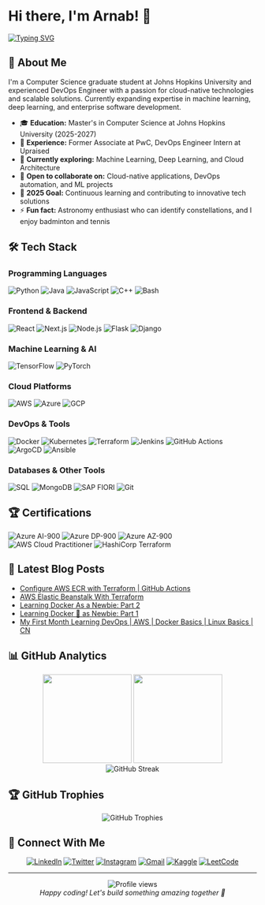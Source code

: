 # Hi there, I'm Arnab! 👋

[![Typing SVG](https://readme-typing-svg.herokuapp.com?font=Fira+Code&color=58A6FF&size=22&width=440&lines=Machine+Learning;DevOps+Enthusiast;Open+Source+Contributor;Always+Learning+Something+New)](https://git.io/typing-svg)

## 🚀 About Me

I'm a Computer Science graduate student at Johns Hopkins University and experienced DevOps Engineer with a passion for cloud-native technologies and scalable solutions. Currently expanding expertise in machine learning, deep learning, and enterprise software development.

- 🎓 **Education:** Master's in Computer Science at Johns Hopkins University (2025-2027)
- 💼 **Experience:** Former Associate at PwC, DevOps Engineer Intern at Upraised
- 🔭 **Currently exploring:** Machine Learning, Deep Learning, and Cloud Architecture
- 👯 **Open to collaborate on:** Cloud-native applications, DevOps automation, and ML projects
- 🎯 **2025 Goal:** Continuous learning and contributing to innovative tech solutions
- ⚡ **Fun fact:** Astronomy enthusiast who can identify constellations, and I enjoy badminton and tennis

## 🛠️ Tech Stack

### Programming Languages
![Python](https://img.shields.io/badge/Python-3776AB?style=for-the-badge&logo=python&logoColor=white)
![Java](https://img.shields.io/badge/Java-ED8B00?style=for-the-badge&logo=openjdk&logoColor=white)
![JavaScript](https://img.shields.io/badge/JavaScript-F7DF1E?style=for-the-badge&logo=javascript&logoColor=black)
![C++](https://img.shields.io/badge/C%2B%2B-00599C?style=for-the-badge&logo=c%2B%2B&logoColor=white)
![Bash](https://img.shields.io/badge/Bash-4EAA25?style=for-the-badge&logo=gnubash&logoColor=white)

### Frontend & Backend
![React](https://img.shields.io/badge/React-20232A?style=for-the-badge&logo=react&logoColor=61DAFB)
![Next.js](https://img.shields.io/badge/Next-black?style=for-the-badge&logo=next.js&logoColor=white)
![Node.js](https://img.shields.io/badge/Node.js-43853D?style=for-the-badge&logo=node.js&logoColor=white)
![Flask](https://img.shields.io/badge/Flask-000000?style=for-the-badge&logo=flask&logoColor=white)
![Django](https://img.shields.io/badge/Django-092E20?style=for-the-badge&logo=django&logoColor=white)

### Machine Learning & AI
![TensorFlow](https://img.shields.io/badge/TensorFlow-FF6F00?style=for-the-badge&logo=tensorflow&logoColor=white)
![PyTorch](https://img.shields.io/badge/PyTorch-EE4C2C?style=for-the-badge&logo=pytorch&logoColor=white)

### Cloud Platforms
![AWS](https://img.shields.io/badge/AWS-232F3E?style=for-the-badge&logo=amazon-aws&logoColor=white)
![Azure](https://img.shields.io/badge/Microsoft_Azure-0089D0?style=for-the-badge&logo=microsoft-azure&logoColor=white)
![GCP](https://img.shields.io/badge/Google_Cloud-4285F4?style=for-the-badge&logo=google-cloud&logoColor=white)

### DevOps & Tools
![Docker](https://img.shields.io/badge/Docker-2496ED?style=for-the-badge&logo=docker&logoColor=white)
![Kubernetes](https://img.shields.io/badge/Kubernetes-326ce5?style=for-the-badge&logo=kubernetes&logoColor=white)
![Terraform](https://img.shields.io/badge/Terraform-623CE4?style=for-the-badge&logo=terraform&logoColor=white)
![Jenkins](https://img.shields.io/badge/Jenkins-D24939?style=for-the-badge&logo=jenkins&logoColor=white)
![GitHub Actions](https://img.shields.io/badge/GitHub_Actions-2088FF?style=for-the-badge&logo=github-actions&logoColor=white)
![ArgoCD](https://img.shields.io/badge/Argo%20CD-EF7B4D?style=for-the-badge&logo=argo&logoColor=white)
![Ansible](https://img.shields.io/badge/Ansible-EE0000?style=for-the-badge&logo=ansible&logoColor=white)

### Databases & Other Tools
![SQL](https://img.shields.io/badge/PostgreSQL-316192?style=for-the-badge&logo=postgresql&logoColor=white)
![MongoDB](https://img.shields.io/badge/MongoDB-4EA94B?style=for-the-badge&logo=mongodb&logoColor=white)
![SAP FIORI](https://img.shields.io/badge/SAP_FIORI-0FAAFF?style=for-the-badge&logo=sap&logoColor=white)
![Git](https://img.shields.io/badge/Git-F05032?style=for-the-badge&logo=git&logoColor=white)

## 🏆 Certifications

![Azure AI-900](https://img.shields.io/badge/Microsoft-AI--900-0089D0?style=for-the-badge&logo=microsoft-azure&logoColor=white)
![Azure DP-900](https://img.shields.io/badge/Microsoft-DP--900-0089D0?style=for-the-badge&logo=microsoft-azure&logoColor=white)
![Azure AZ-900](https://img.shields.io/badge/Microsoft-AZ--900-0089D0?style=for-the-badge&logo=microsoft-azure&logoColor=white)
![AWS Cloud Practitioner](https://img.shields.io/badge/AWS-Cloud_Practitioner-232F3E?style=for-the-badge&logo=amazon-aws&logoColor=white)
![HashiCorp Terraform](https://img.shields.io/badge/HashiCorp-Terraform_Associate-623CE4?style=for-the-badge&logo=terraform&logoColor=white)


## 📝 Latest Blog Posts

<!-- BLOG-POST-LIST:START -->
- [Configure AWS ECR with Terraform | GitHub Actions](https://itisaby.hashnode.dev/configure-aws-ecr-with-terraform-github-actions)
- [AWS Elastic Beanstalk With Terraform](https://itisaby.hashnode.dev/aws-elastic-beanstalk-with-terraform)
- [Learning Docker As a Newbie: Part 2](https://itisaby.hashnode.dev/learning-docker-as-a-newbie-part-2)
- [Learning Docker 🐋 as Newbie: Part 1](https://itisaby.hashnode.dev/learning-docker-as-newbie-part-1)
- [My First Month Learning DevOps | AWS | Docker Basics | Linux Basics | CN](https://itisaby.hashnode.dev/my-first-month-learning-devops)
<!-- BLOG-POST-LIST:END -->

## 📊 GitHub Analytics

<div align="center">
  <img height="180em" src="[https://github-readme-stats.vercel.app/api?username=itisaby&show_icons=true&theme=github_dark&include_all_commits=true&count_private=true](https://camo.githubusercontent.com/3e18f9aa275c08bc9a2946590968f744d991729a399ad2d60dc54ac5a362ecc5/68747470733a2f2f6769746875622d726561646d652d73746174732e76657263656c2e6170702f6170693f757365726e616d653d697469736162792673686f775f69636f6e733d74727565267468656d653d6769746875625f6461726b26696e636c7564655f616c6c5f636f6d6d6974733d7472756526636f756e745f707269766174653d74727565)"/>
  <img height="180em" src="https://github-readme-stats.vercel.app/api/top-langs/?username=itisaby&layout=compact&theme=github_dark"/>
</div>

<div align="center">
  <img src="https://github-readme-streak-stats.herokuapp.com/?user=itisaby&theme=github-dark-blue" alt="GitHub Streak" />
</div>

## 🏆 GitHub Trophies

<div align="center">
  <img src="https://github-profile-trophy.vercel.app/?username=itisaby&theme=darkhub&no-frame=true&column=7" alt="GitHub Trophies" />
</div>

## 🤝 Connect With Me

<div align="center">

[![LinkedIn](https://img.shields.io/badge/LinkedIn-0077B5?style=for-the-badge&logo=linkedin&logoColor=white)](https://www.linkedin.com/in/arnab-maity01/)
[![Twitter](https://img.shields.io/badge/Twitter-1DA1F2?style=for-the-badge&logo=twitter&logoColor=white)](https://twitter.com/ArnabMaity_01)
[![Instagram](https://img.shields.io/badge/Instagram-E4405F?style=for-the-badge&logo=instagram&logoColor=white)](https://www.instagram.com/abycode_101/)
[![Gmail](https://img.shields.io/badge/Gmail-D14836?style=for-the-badge&logo=gmail&logoColor=white)](mailto:arnabbibhuti4901@gmail.com)
[![Kaggle](https://img.shields.io/badge/Kaggle-20BEFF?style=for-the-badge&logo=kaggle&logoColor=white)](https://www.kaggle.com/arnabmaity01)
[![LeetCode](https://img.shields.io/badge/LeetCode-FFA116?style=for-the-badge&logo=leetcode&logoColor=black)](https://leetcode.com/itisaby/)

</div>

---

<div align="center">
  <img src="https://komarev.com/ghpvc/?username=itisaby&color=blueviolet&style=flat-square&label=Profile+Views" alt="Profile views" />
</div>

<div align="center">
  <i>Happy coding! Let's build something amazing together 🚀</i>
</div>
